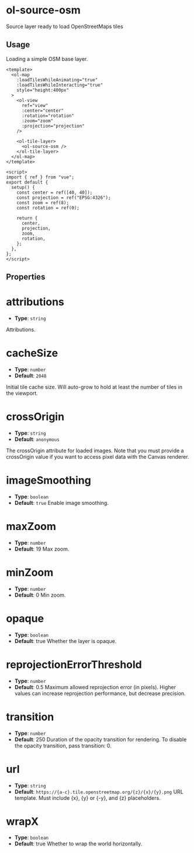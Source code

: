 # ol-source-osm

Source layer ready to load OpenStreetMaps tiles

<script setup>
import MapDemo from "@demos/MapDemo.vue"
</script>

<ClientOnly>
<MapDemo />
</ClientOnly>

## Usage

Loading a simple OSM base layer.

```vue
<template>
  <ol-map
    :loadTilesWhileAnimating="true"
    :loadTilesWhileInteracting="true"
    style="height:400px"
  >
    <ol-view
      ref="view"
      :center="center"
      :rotation="rotation"
      :zoom="zoom"
      :projection="projection"
    />

    <ol-tile-layer>
      <ol-source-osm />
    </ol-tile-layer>
  </ol-map>
</template>

<script>
import { ref } from "vue";
export default {
  setup() {
    const center = ref([40, 40]);
    const projection = ref("EPSG:4326");
    const zoom = ref(8);
    const rotation = ref(0);

    return {
      center,
      projection,
      zoom,
      rotation,
    };
  },
};
</script>
```

## Properties

# attributions

- **Type**: `string`

Attributions.

# cacheSize

- **Type**: `number`
- **Default**: `2048`

Initial tile cache size. Will auto-grow to hold at least the number of tiles in the viewport.

# crossOrigin

- **Type**: `string`
- **Default**: `anonymous`

The crossOrigin attribute for loaded images. Note that you must provide a crossOrigin value if you want to access pixel data with the Canvas renderer.

# imageSmoothing

- **Type**: `boolean`
- **Default**: `true`
  Enable image smoothing.

# maxZoom

- **Type**: `number`
- **Default**: 19
  Max zoom.

# minZoom

- **Type**: `number`
- **Default**: 0
  Min zoom.

# opaque

- **Type**: `boolean`
- **Default**: true
  Whether the layer is opaque.

# reprojectionErrorThreshold

- **Type**: `number `
- **Default**: 0.5
  Maximum allowed reprojection error (in pixels). Higher values can increase reprojection performance, but decrease precision.

# transition

- **Type**: `number`
- **Default**: 250
  Duration of the opacity transition for rendering. To disable the opacity transition, pass transition: 0.

# url

- **Type**: `string`
- **Default**: `https://{a-c}.tile.openstreetmap.org/{z}/{x}/{y}.png`
  URL template. Must include {x}, {y} or {-y}, and {z} placeholders.

# wrapX

- **Type**: `boolean `
- **Default**: true
  Whether to wrap the world horizontally.
